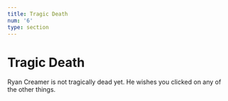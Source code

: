 ```yaml
---
title: Tragic Death
num: '6'
type: section
---
```

# Tragic Death

Ryan Creamer is not tragically dead yet. He wishes you clicked on any of the other things.
